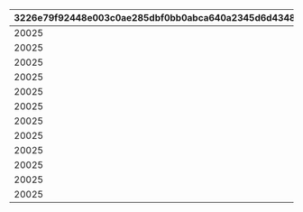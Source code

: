 |3226e79f92448e003c0ae285dbf0bb0abca640a2345d6d43488a382dccea4446|e299852d8ead0a130b259caf41b95fff946f546d79f70c079dd089a29e4e3483|8d120c721c13f9dd7ada941124b8676ca953d8d416635e1e1aea66d3c0063ad9|707e490c312f04be69a92d98052deebc558c381be3a475e9125c57a5f2a03b3b|60ea4b48f332aaf9c71f80b505b28793404063b464047a6a70cdf79a114c1c75|d6d27a3a06536243557f37b984df62c2a97a59637238ac01bf7730d03e5e9228|
| --- | --- | --- | --- | --- | --- |
|20025|1|0|1|0|1101|
|20025|1|0|1|0|1102|
|20025|0|1|1|5042002|1103|
|20025|1|0|1|0|1104|
|20025|0|1|1|5042003|1105|
|20025|1|0|1|0|1106|
|20025|0|2|1|5042005|1107|
|20025|0|1|2|5042007|1201|
|20025|0|2|2|5042007|1202|
|20025|1|0|2|0|1203|
|20025|1|0|2|0|1204|
|20025|0|0|1|0|1301|